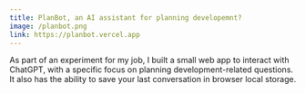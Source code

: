 ```yaml
---
title: PlanBot, an AI assistant for planning developemnt?
image: /planbot.png
link: https://planbot.vercel.app
---
```


As part of an experiment for my job, I built a small web app to interact with ChatGPT, with a specific focus on planning development-related questions. It also has the ability to save your last conversation in browser local storage.
